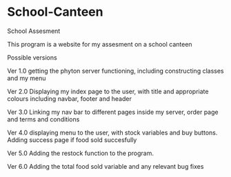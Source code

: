 # School-Canteen
School Assesment

This program is a website for my assesment on a school canteen

Possible versions

Ver 1.0
  getting the phyton server functioning, including constructing classes and my menu
  
 Ver 2.0
  Displaying my index page to the user, with title and appropriate colours including navbar, footer and header

 Ver 3.0
  Linking my nav bar to different pages inside my server, order page and terms and conditions
  
 Ver 4.0
  displaying menu to the user, with stock variables and buy buttons. Adding success page if food sold succesfully
  
 Ver 5.0
  Adding the restock function to the program.

Ver 6.0
	Adding the total food sold variable and any relevant bug fixes